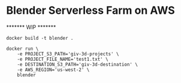 # Blender Serverless Farm on AWS

******* WIP *******

```
docker build -t blender .

docker run \
    -e PROJECT_S3_PATH='giv-3d-projects' \
    -e PROJECT_FILE_NAME='test1.txt' \
    -e DESTINATION_S3_PATH='giv-3d-destination' \
    -e AWS_REGION='us-west-2' \
    blender
```
